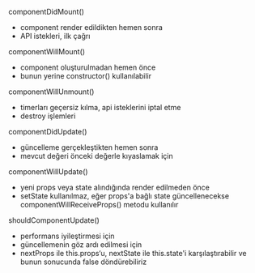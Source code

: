 <MOUNT>

componentDidMount()
- component render edildikten hemen sonra
- API istekleri, ilk çağrı

componentWillMount()
- component oluşturulmadan hemen önce
- bunun yerine constructor() kullanılabilir

componentWillUnmount()
- timerları geçersiz kılma, api isteklerini iptal etme
- destroy işlemleri

<UPDATE>

componentDidUpdate()
- güncelleme gerçekleştikten hemen sonra
- mevcut değeri önceki değerle kıyaslamak için

componentWillUpdate()
- yeni props veya state alındığında render edilmeden önce
- setState kullanılmaz, eğer props'a bağlı state 
güncellenecekse componentWillReceiveProps() metodu kullanılır

shouldComponentUpdate()
- performans iyileştirmesi için
- güncellemenin göz ardı edilmesi için 
- nextProps ile this.props‘u, nextState ile this.state'i
karşılaştırabilir ve bunun sonucunda false döndürebiliriz